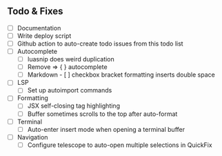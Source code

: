 ## Todo & Fixes

- [ ] Documentation
- [ ] Write deploy script
- [ ] Github action to auto-create todo issues from this todo list
- [ ] Autocomplete
  - [ ] luasnip does weird duplication
  - [ ] Remove => { } autocomplete
  - [ ] Markdown - [ ] checkbox bracket formatting inserts double space
- [ ] LSP
  - [ ] Set up autoimport commands
- [ ] Formatting
  - [ ] JSX self-closing tag highlighting
  - [ ] Buffer sometimes scrolls to the top after auto-format
- [ ] Terminal
  - [ ] Auto-enter insert mode when opening a terminal buffer
- [ ] Navigation
  - [ ] Configure telescope to auto-open multiple selections in QuickFix
